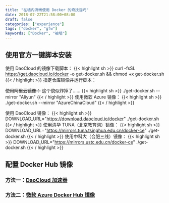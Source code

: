 ```yaml
---
title: "在墙内流畅使用 Docker 的奇技淫巧"
date: 2018-07-22T21:58:00+08:00
draft: false
categories: ["experience"]
tags: ["docker", "gfw"]
keywords: ["Docker", "被墙"]
---
```


## 使用官方一键脚本安装

使用 DaoCloud 的镜像下载脚本：
{{< highlight sh >}}
curl -fsSL https://get.daocloud.io/docker -o get-docker.sh && chmod +x get-docker.sh
{{< / highlight >}}
指定仓库镜像并运行脚本：

~~使用阿里云镜像：~~ 这个貌似炸掉了……
{{< highlight sh >}}
./get-docker.sh --mirror "Aliyun"
{{< / highlight >}}
使用微软 Azure 镜像：
{{< highlight sh >}}
./get-docker.sh --mirror "AzureChinaCloud"
{{< / highlight >}}
<!--more-->
使用 DaoCloud 镜像：
{{< highlight sh >}}
DOWNLOAD_URL="https://download.daocloud.io/docker" ./get-docker.sh
{{< / highlight >}}
使用清华 TUNA（北京教育网）镜像：
{{< highlight sh >}}
DOWNLOAD_URL="https://mirrors.tuna.tsinghua.edu.cn/docker-ce" ./get-docker.sh
{{< / highlight >}}
使用中科大（合肥三线）镜像：
{{< highlight sh >}}
DOWNLOAD_URL="https://mirrors.ustc.edu.cn/docker-ce" ./get-docker.sh
{{< / highlight >}}
## 配置 Docker Hub 镜像

### 方法一：[DaoCloud 加速器](https://www.daocloud.io/mirror)

### 方法二：[微软 Azure Docker Hub 镜像](https://mirror.azure.cn/help/docker-registry-proxy-cache.html)
